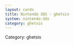 ```yaml
---
layout: cards
title: Nintendo 3DS - ghetsis
system: nintendo-3ds
category: ghetsis
---
```

<div class="alert alert-secondary mb-4"><span class="i18n innerHTML-category">Category: </span><span class="i18n innerHTML-cat-ghetsis">ghetsis</span></div>
